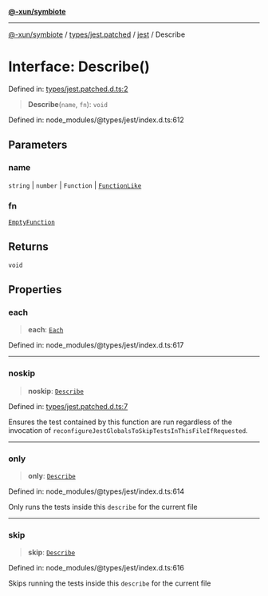 [**@-xun/symbiote**](../../../../../README.md)

***

[@-xun/symbiote](../../../../../README.md) / [types/jest.patched](../../../README.md) / [jest](../README.md) / Describe

# Interface: Describe()

Defined in: [types/jest.patched.d.ts:2](https://github.com/Xunnamius/symbiote/blob/0bafa3046d16effe919127463c68cff1fb657848/types/jest.patched.d.ts#L2)

> **Describe**(`name`, `fn`): `void`

Defined in: node\_modules/@types/jest/index.d.ts:612

## Parameters

### name

`string` | `number` | `Function` | [`FunctionLike`](FunctionLike.md)

### fn

[`EmptyFunction`](../type-aliases/EmptyFunction.md)

## Returns

`void`

## Properties

### each

> **each**: [`Each`](Each.md)

Defined in: node\_modules/@types/jest/index.d.ts:617

***

### noskip

> **noskip**: [`Describe`](Describe.md)

Defined in: [types/jest.patched.d.ts:7](https://github.com/Xunnamius/symbiote/blob/0bafa3046d16effe919127463c68cff1fb657848/types/jest.patched.d.ts#L7)

Ensures the test contained by this function are run regardless of the
invocation of `reconfigureJestGlobalsToSkipTestsInThisFileIfRequested`.

***

### only

> **only**: [`Describe`](Describe.md)

Defined in: node\_modules/@types/jest/index.d.ts:614

Only runs the tests inside this `describe` for the current file

***

### skip

> **skip**: [`Describe`](Describe.md)

Defined in: node\_modules/@types/jest/index.d.ts:616

Skips running the tests inside this `describe` for the current file
